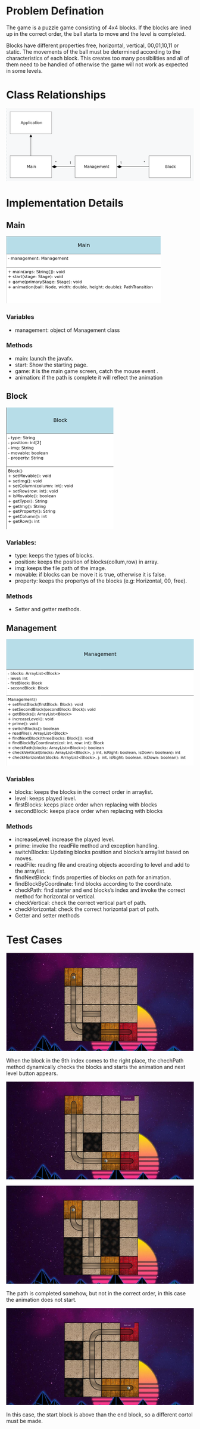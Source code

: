 #  Problem Defination

The game is a puzzle game consisting of 4x4 blocks. If the blocks are lined up in the correct order, the ball starts to move and the level is completed. 

Blocks have different properties free, horizontal, vertical, 00,01,10,11 or static. The movements of the ball must be determined according to the characteristics of each block. This creates too many possibilities and all of them need to be handled of otherwise the game will not work as expected in some levels.

# Class Relationships

![Class Relationships](class-relationships.png)

# Implementation Details

## Main
![main](main.png)

### Variables
- management: object of Management class

### Methods
- main: launch the javafx.
- start: Show the starting page.
- game: it is the main game screen, catch the mouse event .
- animation: if the path is complete it will reflect the animation

## Block
![block](block.png)

### Variables:
- type: keeps the types of blocks.
- position: keeps the position of blocks(collum,row) in array.
- img: keeps the file path of the image.
- movable: if blocks can be move it is true, otherwise it is false.
- property: keeps the propertys of the blocks (e.g: Horizontal, 00, free).

### Methods 
- Setter and getter methods.

## Management
![management](management.png)

### Variables

- blocks: keeps the blocks in the correct order in arraylist.
- level: keeps played level.
- firstBlocks: keeps place order when replacing with blocks
- secondBlock: keeps place order when replacing with blocks

### Methods
- increaseLevel: increase the played level.
- prime: invoke the readFile method and exception handling.
- switchBlocks: Updating blocks position and blocks’s arraylist based on moves.
- readFile: reading file and creating objects according to level and add to the arraylist.
- findNextBlock: finds properties of blocks on path for animation.
- findBlockByCoordinate: find blocks according to the coordinate.
- checkPath: find starter and end blocks’s index and invoke the correct method for horizontal or vertical.
- checkVertical: check the correct vertical part of path.
- checkHorizontal: check the correct horizontal part of path.
- Getter and setter methods

# Test Cases

![test-case-1](test-case-1.png)

When the block in the 9th index comes to the right place, the chechPath method dynamically checks the blocks and starts the animation and next level button appears.

![test-case-2](test-case-2.png)


![test-case-3](test-case-3.png)

The path is completed somehow, but not in the correct order, in this case the animation does
not start.

![test-case-4](test-case-4.png)

In this case, the start block is above than the end block, so a different cortol must be made.